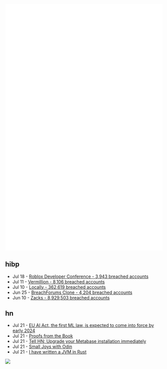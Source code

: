 ![Metrics](https://raw.githubusercontent.com/phixion/phixion/master/metrics.svg)

## hibp

<!--
for https://github.com/phixion/phixion/blob/main/.github/workflows/feeds.yml
-->
<!--START_SECTION:haveibeenpwnd-->
- Jul 18 - [Roblox Developer Conference - 3,943 breached accounts](https://haveibeenpwned.com/PwnedWebsites#RobloxDeveloperConference)
- Jul 11 - [Vermillion - 8,106 breached accounts](https://haveibeenpwned.com/PwnedWebsites#Vermillion)
- Jul 10 - [Locally - 362,619 breached accounts](https://haveibeenpwned.com/PwnedWebsites#Locally)
- Jun 25 - [BreachForums Clone - 4,204 breached accounts](https://haveibeenpwned.com/PwnedWebsites#BreachForumsClone)
- Jun 10 - [Zacks - 8,929,503 breached accounts](https://haveibeenpwned.com/PwnedWebsites#Zacks)
<!--END_SECTION:haveibeenpwnd-->

## hn

<!--
for https://github.com/phixion/phixion/blob/main/.github/workflows/feeds.yml
-->
<!--START_SECTION:hn-->
- Jul 21 - [EU AI Act, the first ML law, is expected to come into force by early 2024](https://www.infoq.com/news/2023/07/eu-ai-act/)
- Jul 21 - [Proofs from the Book](https://en.wikipedia.org/wiki/Proofs_from_THE_BOOK)
- Jul 21 - [Tell HN: Upgrade your Metabase installation immediately](https://github.com/metabase/metabase/releases/tag/v0.46.6.1)
- Jul 21 - [Small Joys with Odin](http://www.zannzen.com/blog/small_joys_with_odin_1/)
- Jul 21 - [I have written a JVM in Rust](https://andreabergia.com/blog/2023/07/i-have-written-a-jvm-in-rust/)
<!--END_SECTION:hn-->

<!--
for https://yhype.me
-->
![](https://hit.yhype.me/github/profile?user_id=13013670)
